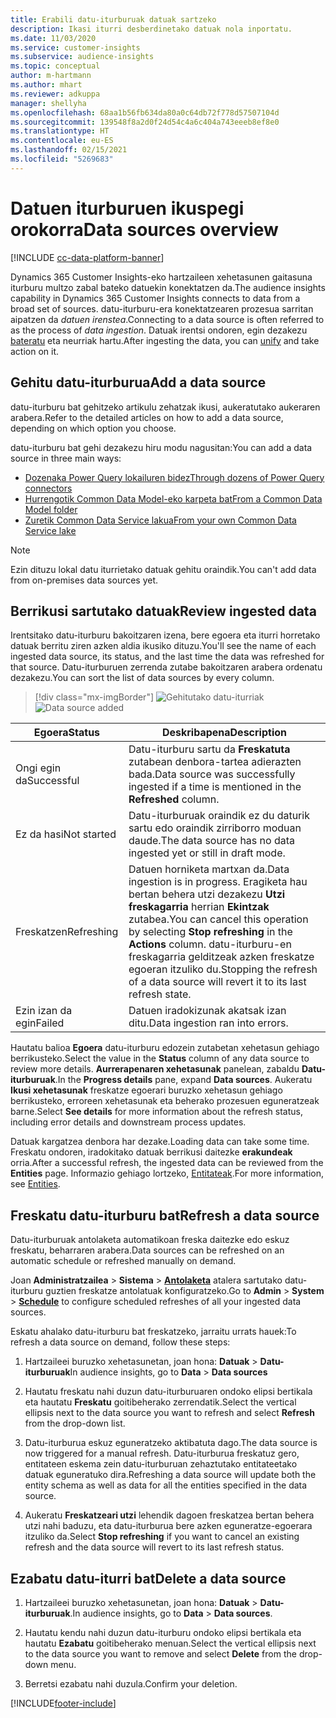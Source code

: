```yaml
---
title: Erabili datu-iturburuak datuak sartzeko
description: Ikasi iturri desberdinetako datuak nola inportatu.
ms.date: 11/03/2020
ms.service: customer-insights
ms.subservice: audience-insights
ms.topic: conceptual
author: m-hartmann
ms.author: mhart
ms.reviewer: adkuppa
manager: shellyha
ms.openlocfilehash: 68aa1b56fb634da80a0c64db72f778d57507104d
ms.sourcegitcommit: 139548f8a2d0f24d54c4a6c404a743eeeb8ef8e0
ms.translationtype: HT
ms.contentlocale: eu-ES
ms.lasthandoff: 02/15/2021
ms.locfileid: "5269683"
---
```

# <a name="data-sources-overview"></a><span data-ttu-id="4bb38-103">Datuen iturburuen ikuspegi orokorra</span><span class="sxs-lookup"><span data-stu-id="4bb38-103">Data sources overview</span></span>

[!INCLUDE [cc-data-platform-banner](../includes/cc-data-platform-banner.md)]

<span data-ttu-id="4bb38-104">Dynamics 365 Customer Insights-eko hartzaileen xehetasunen gaitasuna iturburu multzo zabal bateko datuekin konektatzen da.</span><span class="sxs-lookup"><span data-stu-id="4bb38-104">The audience insights capability in Dynamics 365 Customer Insights connects to data from a broad set of sources.</span></span> <span data-ttu-id="4bb38-105">datu-iturburu-era konektatzearen prozesua sarritan aipatzen da *datuen irenstea*.</span><span class="sxs-lookup"><span data-stu-id="4bb38-105">Connecting to a data source is often referred to as the process of *data ingestion*.</span></span> <span data-ttu-id="4bb38-106">Datuak irentsi ondoren, egin dezakezu [bateratu](data-unification.md) eta neurriak hartu.</span><span class="sxs-lookup"><span data-stu-id="4bb38-106">After ingesting the data, you can [unify](data-unification.md) and take action on it.</span></span>

## <a name="add-a-data-source"></a><span data-ttu-id="4bb38-107">Gehitu datu-iturburua</span><span class="sxs-lookup"><span data-stu-id="4bb38-107">Add a data source</span></span>

<span data-ttu-id="4bb38-108">datu-iturburu bat gehitzeko artikulu zehatzak ikusi, aukeratutako aukeraren arabera.</span><span class="sxs-lookup"><span data-stu-id="4bb38-108">Refer to the detailed articles on how to add a data source, depending on which option you choose.</span></span>

<span data-ttu-id="4bb38-109">datu-iturburu bat gehi dezakezu hiru modu nagusitan:</span><span class="sxs-lookup"><span data-stu-id="4bb38-109">You can add a data source in three main ways:</span></span>

- [<span data-ttu-id="4bb38-110">Dozenaka Power Query lokailuren bidez</span><span class="sxs-lookup"><span data-stu-id="4bb38-110">Through dozens of Power Query connectors</span></span>](connect-power-query.md)
- [<span data-ttu-id="4bb38-111">Hurrengotik Common Data Model-eko karpeta bat</span><span class="sxs-lookup"><span data-stu-id="4bb38-111">From a Common Data Model folder</span></span>](connect-common-data-model.md)
- [<span data-ttu-id="4bb38-112">Zuretik Common Data Service lakua</span><span class="sxs-lookup"><span data-stu-id="4bb38-112">From your own Common Data Service lake</span></span>](connect-common-data-service-lake.md)

> [!NOTE]
> <span data-ttu-id="4bb38-113">Ezin dituzu lokal datu iturrietako datuak gehitu oraindik.</span><span class="sxs-lookup"><span data-stu-id="4bb38-113">You can't add data from on-premises data sources yet.</span></span>

## <a name="review-ingested-data"></a><span data-ttu-id="4bb38-114">Berrikusi sartutako datuak</span><span class="sxs-lookup"><span data-stu-id="4bb38-114">Review ingested data</span></span>

<span data-ttu-id="4bb38-115">Irentsitako datu-iturburu bakoitzaren izena, bere egoera eta iturri horretako datuak berritu ziren azken aldia ikusiko dituzu.</span><span class="sxs-lookup"><span data-stu-id="4bb38-115">You'll see the name of each ingested data source, its status, and the last time the data was refreshed for that source.</span></span> <span data-ttu-id="4bb38-116">Datu-iturburuen zerrenda zutabe bakoitzaren arabera ordenatu dezakezu.</span><span class="sxs-lookup"><span data-stu-id="4bb38-116">You can sort the list of data sources by every column.</span></span>

> [!div class="mx-imgBorder"]
> <span data-ttu-id="4bb38-117">![Gehitutako datu-iturriak](media/configure-data-datasource-added.png "Gehitutako datu-iturriak")</span><span class="sxs-lookup"><span data-stu-id="4bb38-117">![Data source added](media/configure-data-datasource-added.png "Data source added")</span></span>

|<span data-ttu-id="4bb38-118">Egoera</span><span class="sxs-lookup"><span data-stu-id="4bb38-118">Status</span></span>  |<span data-ttu-id="4bb38-119">Deskribapena</span><span class="sxs-lookup"><span data-stu-id="4bb38-119">Description</span></span>  |
|---------|---------|
|<span data-ttu-id="4bb38-120">Ongi egin da</span><span class="sxs-lookup"><span data-stu-id="4bb38-120">Successful</span></span>   |<span data-ttu-id="4bb38-121">Datu-iturburu sartu da **Freskatuta** zutabean denbora-tartea adierazten bada.</span><span class="sxs-lookup"><span data-stu-id="4bb38-121">Data source was successfully ingested if a time is mentioned in the **Refreshed** column.</span></span>
|<span data-ttu-id="4bb38-122">Ez da hasi</span><span class="sxs-lookup"><span data-stu-id="4bb38-122">Not started</span></span>   |<span data-ttu-id="4bb38-123">Datu-iturburuak oraindik ez du daturik sartu edo oraindik zirriborro moduan daude.</span><span class="sxs-lookup"><span data-stu-id="4bb38-123">The data source has no data ingested yet or still in draft mode.</span></span>         |
|<span data-ttu-id="4bb38-124">Freskatzen</span><span class="sxs-lookup"><span data-stu-id="4bb38-124">Refreshing</span></span>    |<span data-ttu-id="4bb38-125">Datuen horniketa martxan da.</span><span class="sxs-lookup"><span data-stu-id="4bb38-125">Data ingestion is in progress.</span></span> <span data-ttu-id="4bb38-126">Eragiketa hau bertan behera utzi dezakezu **Utzi freskagarria** herrian **Ekintzak** zutabea.</span><span class="sxs-lookup"><span data-stu-id="4bb38-126">You can cancel this operation by selecting **Stop refreshing** in the **Actions** column.</span></span> <span data-ttu-id="4bb38-127">datu-iturburu-en freskagarria gelditzeak azken freskatze egoeran itzuliko du.</span><span class="sxs-lookup"><span data-stu-id="4bb38-127">Stopping the refresh of a data source will revert it to its last refresh state.</span></span>       |
|<span data-ttu-id="4bb38-128">Ezin izan da egin</span><span class="sxs-lookup"><span data-stu-id="4bb38-128">Failed</span></span>     |<span data-ttu-id="4bb38-129">Datuen iradokizunak akatsak izan ditu.</span><span class="sxs-lookup"><span data-stu-id="4bb38-129">Data ingestion ran into errors.</span></span>         |

<span data-ttu-id="4bb38-130">Hautatu balioa **Egoera** datu-iturburu edozein zutabetan xehetasun gehiago berrikusteko.</span><span class="sxs-lookup"><span data-stu-id="4bb38-130">Select the value in the **Status** column of any data source to review more details.</span></span> <span data-ttu-id="4bb38-131">**Aurrerapenaren xehetasunak** panelean, zabaldu **Datu-iturburuak**.</span><span class="sxs-lookup"><span data-stu-id="4bb38-131">In the **Progress details** pane, expand **Data sources**.</span></span> <span data-ttu-id="4bb38-132">Aukeratu **Ikusi xehetasunak** freskatze egoerari buruzko xehetasun gehiago berrikusteko, erroreen xehetasunak eta beherako prozesuen eguneratzeak barne.</span><span class="sxs-lookup"><span data-stu-id="4bb38-132">Select **See details** for more information about the refresh status, including error details and downstream process updates.</span></span>

<span data-ttu-id="4bb38-133">Datuak kargatzea denbora har dezake.</span><span class="sxs-lookup"><span data-stu-id="4bb38-133">Loading data can take some time.</span></span> <span data-ttu-id="4bb38-134">Freskatu ondoren, iradokitako datuak berrikusi daitezke **erakundeak** orria.</span><span class="sxs-lookup"><span data-stu-id="4bb38-134">After a successful refresh, the ingested data can be reviewed from the **Entities** page.</span></span> <span data-ttu-id="4bb38-135">Informazio gehiago lortzeko, [Entitateak](entities.md).</span><span class="sxs-lookup"><span data-stu-id="4bb38-135">For more information, see [Entities](entities.md).</span></span>

## <a name="refresh-a-data-source"></a><span data-ttu-id="4bb38-136">Freskatu datu-iturburu bat</span><span class="sxs-lookup"><span data-stu-id="4bb38-136">Refresh a data source</span></span>

<span data-ttu-id="4bb38-137">Datu-iturburuak antolaketa automatikoan freska daitezke edo eskuz freskatu, beharraren arabera.</span><span class="sxs-lookup"><span data-stu-id="4bb38-137">Data sources can be refreshed on an automatic schedule or refreshed manually on demand.</span></span> 

<span data-ttu-id="4bb38-138">Joan **Administratzailea** > **Sistema** > [**Antolaketa**](system.md#schedule-tab) atalera sartutako datu-iturburu guztien freskatze antolatuak konfiguratzeko.</span><span class="sxs-lookup"><span data-stu-id="4bb38-138">Go to **Admin** > **System** > [**Schedule**](system.md#schedule-tab) to configure scheduled refreshes of all your ingested data sources.</span></span>

<span data-ttu-id="4bb38-139">Eskatu ahalako datu-iturburu bat freskatzeko, jarraitu urrats hauek:</span><span class="sxs-lookup"><span data-stu-id="4bb38-139">To refresh a data source on demand, follow these steps:</span></span>

1. <span data-ttu-id="4bb38-140">Hartzaileei buruzko xehetasunetan, joan hona: **Datuak** > **Datu-iturburuak**</span><span class="sxs-lookup"><span data-stu-id="4bb38-140">In audience insights, go to **Data** > **Data sources**</span></span>

2. <span data-ttu-id="4bb38-141">Hautatu freskatu nahi duzun datu-iturburuaren ondoko elipsi bertikala eta hautatu **Freskatu** goitibeherako zerrendatik.</span><span class="sxs-lookup"><span data-stu-id="4bb38-141">Select the vertical ellipsis next to the data source you want to refresh and select **Refresh** from the drop-down list.</span></span>

3. <span data-ttu-id="4bb38-142">Datu-iturburua eskuz eguneratzeko aktibatuta dago.</span><span class="sxs-lookup"><span data-stu-id="4bb38-142">The data source is now triggered for a manual refresh.</span></span> <span data-ttu-id="4bb38-143">Datu-iturburua freskatuz gero, entitateen eskema zein datu-iturburuan zehaztutako entitateetako datuak eguneratuko dira.</span><span class="sxs-lookup"><span data-stu-id="4bb38-143">Refreshing a data source will update both the entity schema as well as data for all the entities specified in the data source.</span></span>

4. <span data-ttu-id="4bb38-144">Aukeratu **Freskatzeari utzi** lehendik dagoen freskatzea bertan behera utzi nahi baduzu, eta datu-iturburua bere azken eguneratze-egoerara itzuliko da.</span><span class="sxs-lookup"><span data-stu-id="4bb38-144">Select **Stop refreshing** if you want to cancel an existing refresh and the data source will revert to its last refresh status.</span></span>

## <a name="delete-a-data-source"></a><span data-ttu-id="4bb38-145">Ezabatu datu-iturri bat</span><span class="sxs-lookup"><span data-stu-id="4bb38-145">Delete a data source</span></span>

1. <span data-ttu-id="4bb38-146">Hartzaileei buruzko xehetasunetan, joan hona: **Datuak** > **Datu-iturburuak**.</span><span class="sxs-lookup"><span data-stu-id="4bb38-146">In audience insights, go to **Data** > **Data sources**.</span></span>

2. <span data-ttu-id="4bb38-147">Hautatu kendu nahi duzun datu-iturburu ondoko elipsi bertikala eta hautatu **Ezabatu** goitibeherako menuan.</span><span class="sxs-lookup"><span data-stu-id="4bb38-147">Select the vertical ellipsis next to the data source you want to remove and select **Delete** from the drop-down menu.</span></span>

3. <span data-ttu-id="4bb38-148">Berretsi ezabatu nahi duzula.</span><span class="sxs-lookup"><span data-stu-id="4bb38-148">Confirm your deletion.</span></span>


[!INCLUDE[footer-include](../includes/footer-banner.md)]